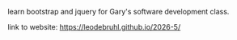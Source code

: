 learn bootstrap and jquery for Gary's software development class.

link to website: https://leodebruhl.github.io/2026-5/ 
